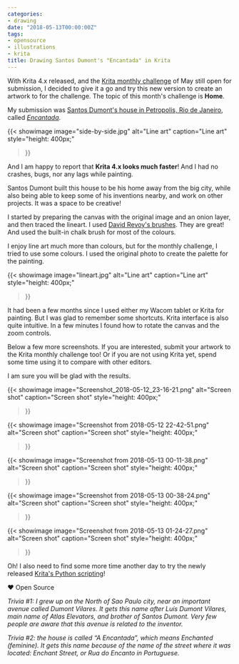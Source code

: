 ```yaml
---
categories:
- drawing
date: "2018-05-13T00:00:00Z"
tags:
- opensource
- illustrations
- krita
title: Drawing Santos Dumont's "Encantada" in Krita
---
```


With Krita 4.x released, and the [Krita monthly challenge](https://forum.kde.org/viewtopic.php?f=277&t=152338&p=398403#p398403)
of May still open for submission, I decided to give it a go and try this new version to create
an artwork to for the challenge. The topic of this month's challenge is **Home**.

My submission was [Santos Dumont's house in Petropolis, Rio de Janeiro](https://www.google.co.nz/maps/place/Casa+de+Santos+Dumont/@-22.5103512,-43.1864205,17z/data=!3m1!4b1!4m5!3m4!1s0x70145eaee05ea9b:0x33f52a8860f58db9!8m2!3d-22.5103562!4d-43.1842318), called
[*Encantada*]((https://en.wikipedia.org/wiki/Alberto_Santos-Dumont#A_Encantada)).

{{< showimage
  image="side-by-side.jpg"
  alt="Line art"
  caption="Line art"
  style="height: 400px;"
>}}

<!--more-->

And I am happy to report that **Krita 4.x looks much faster**! And I had no crashes, bugs,
nor any lags while painting.

Santos Dumont built this house to be his home away from the big city, while also being able to
keep some of his inventions nearby, and work on other projects. It was a space to be
creative!

I started by preparing the canvas with the original image and an onion layer, and then traced
the lineart. I used [David Revoy's brushes](https://www.davidrevoy.com/article340/krita-4-0-brushes).
They are great! And used the built-in chalk brush for most of the colours.

I enjoy line art much more than colours, but for the monthly challenge, I tried to use
some colours. I used the original photo to create the palette for the painting.

{{< showimage
  image="lineart.jpg"
  alt="Line art"
  caption="Line art"
  style="height: 400px;"
>}}

It had been a few months since I used either my Wacom tablet or Krita for painting. But I
was glad to remember some shortcuts. Krita interface is also quite intuitive. In a few
minutes I found how to rotate the canvas and the zoom controls.

Below a few more screenshots. If you are interested, submit your artwork to the Krita monthly
challenge too! Or if you are not using Krita yet, spend some time using it to compare
with other editors.

I am sure you will be glad with the results.

{{< showimage
  image="Screenshot_2018-05-12_23-16-21.png"
  alt="Screen shot"
  caption="Screen shot"
  style="height: 400px;"
>}}

{{< showimage
  image="Screenshot from 2018-05-12 22-42-51.png"
  alt="Screen shot"
  caption="Screen shot"
  style="height: 400px;"
>}}

{{< showimage
  image="Screenshot from 2018-05-13 00-11-38.png"
  alt="Screen shot"
  caption="Screen shot"
  style="height: 400px;"
>}}

{{< showimage
  image="Screenshot from 2018-05-13 00-38-24.png"
  alt="Screen shot"
  caption="Screen shot"
  style="height: 400px;"
>}}

{{< showimage
  image="Screenshot from 2018-05-13 01-24-27.png"
  alt="Screen shot"
  caption="Screen shot"
  style="height: 400px;"
>}}

Oh! I also need to find some more time another day to try the newly released
[Krita's Python scripting](https://docs.krita.org/Introduction_to_Python_Scripting)!

&hearts; Open Source

*Trivia #1: I grew up on the North of Sao Paulo city, near an important avenue called Dumont Vilares.
It gets this name after Lu&iacute;s Dumont Vilares, main name of Atlas Elevators, and brother of
Santos Dumont. Very few people are aware that this avenue is related to the inventor.*

*Trivia #2: the house is called &ldquo;A Encantada&rdquo;, which means Enchanted (feminine). It gets this name
because of the name of the street where it was located: Enchant Street, or Rua do Encanto in
Portuguese.*

